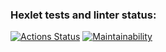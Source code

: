 ### Hexlet tests and linter status:
[![Actions Status](https://github.com/rushingsalmon/frontend-project-44/workflows/hexlet-check/badge.svg)](https://github.com/rushingsalmon/frontend-project-44/actions)
[![Maintainability](https://api.codeclimate.com/v1/badges/4b4ef22291d0d848d4e2/maintainability)](https://codeclimate.com/github/rushingsalmon/frontend-project-44/maintainability)
